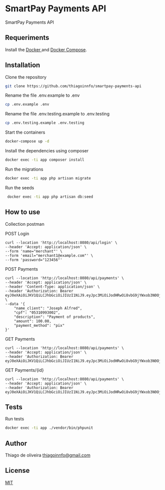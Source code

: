 # SmartPay Payments API

SmartPay Payments API

## Requeriments

Install the [ Docker ](https://docs.docker.com/engine/)
and [ Docker Compose](https://docs.docker.com/compose/).

## Installation

Clone the repository

```bash
git clone https://github.com/thiagoinnfo/smartpay-payments-api
```

Rename the file .env.example to .env

```bash
cp .env.example .env
```
Rename the file .env.testing.example to .env.testing

```bash
cp .env.testing.example .env.testing
```

Start the containers

```bash
docker-compose up -d
```
Install the dependencies using composer

```bash
docker exec -ti app composer install
```

Run the migrations

```bash
docker exec -ti app php artisan migrate
```

Run the seeds

```bash
 docker exec -ti app php artisan db:seed
```

## How to use

Collection postman

POST Login
```
curl --location 'http://localhost:8080/api/login' \
--header 'Accept: application/json' \
--form 'name="merchant"' \
--form 'email="merchant1@example.com"' \
--form 'password="123456"'
```

POST Payments
```
curl --location 'http://localhost:8080/api/payments' \
--header 'Accept: application/json' \
--header 'Content-Type: application/json' \
--header 'Authorization: Bearer eyJ0eXAiOiJKV1QiLCJhbGciOiJIUzI1NiJ9.eyJpc3MiOiJodHRwOi8vbG9jYWxob3N0OjgwODAvYXBpL2xvZ2luIiwiaWF0IjoxNzIwNzQ3NjY3LCJleHAiOjE3MjA3NTEyNjcsIm5iZiI6MTcyMDc0NzY2NywianRpIjoia0xud3UzUGxRNXB1WGc0UiIsInN1YiI6IjEiLCJwcnYiOiI5M2JkY2M1OGRkMDFjZTM2ZWM1NmUzMmI1YmI1ODBkODMwMzJmZDE4In0.8E_MaTFTYAHWuZdLdkz1CIm06xE4XqvkUFMO2lVEtA8' \
--data '{
    "name_client": "Joseph Alfred",
    "cpf": "05310993002",
    "description": "Payment of products",   
    "amount": 100.00,
    "payment_method": "pix"
}'
```

GET Payments
```
curl --location 'http://localhost:8080/api/payments' \
--header 'Accept: application/json' \
--header 'Authorization: Bearer eyJ0eXAiOiJKV1QiLCJhbGciOiJIUzI1NiJ9.eyJpc3MiOiJodHRwOi8vbG9jYWxob3N0OjgwODAvYXBpL2xvZ2luIiwiaWF0IjoxNzIwNzM1NzQyLCJleHAiOjE3MjA3MzkzNDIsIm5iZiI6MTcyMDczNTc0MiwianRpIjoiWU91VGxoRkhvUFBYSFgyVSIsInN1YiI6IjEiLCJwcnYiOiI5M2JkY2M1OGRkMDFjZTM2ZWM1NmUzMmI1YmI1ODBkODMwMzJmZDE4In0.Z927y0S_a7CAU7NIEUFmzQC2_G2YWEXhal4OEGL5RW8'
```
GET Payments/{id}
```
curl --location 'http://localhost:8080/api/payments' \
--header 'Accept: application/json' \
--header 'Authorization: Bearer eyJ0eXAiOiJKV1QiLCJhbGciOiJIUzI1NiJ9.eyJpc3MiOiJodHRwOi8vbG9jYWxob3N0OjgwODAvYXBpL2xvZ2luIiwiaWF0IjoxNzIwNzM1NzQyLCJleHAiOjE3MjA3MzkzNDIsIm5iZiI6MTcyMDczNTc0MiwianRpIjoiWU91VGxoRkhvUFBYSFgyVSIsInN1YiI6IjEiLCJwcnYiOiI5M2JkY2M1OGRkMDFjZTM2ZWM1NmUzMmI1YmI1ODBkODMwMzJmZDE4In0.Z927y0S_a7CAU7NIEUFmzQC2_G2YWEXhal4OEGL5RW8'
```
## Tests

Run tests

```bash
docker exec -ti app ./vendor/bin/phpunit
```

## Author
Thiago de oliveira
thiagoinnfo@gmail.com

## License
[MIT](https://choosealicense.com/licenses/mit/)

